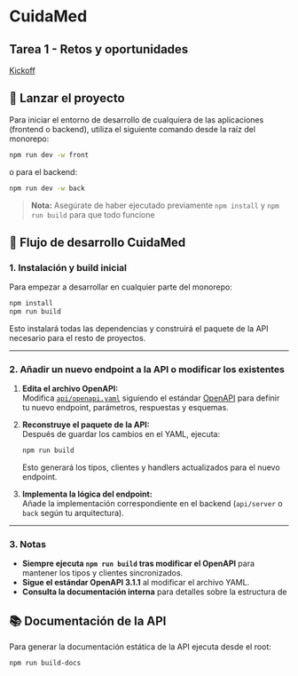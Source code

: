 # CuidaMed

## Tarea 1 - Retos y oportunidades

[Kickoff](https://docs.google.com/document/d/17hRGcP4Clw5gyoXT9QIOB-3G5GFOSBJHY-RMWJdsVAs/edit?usp=sharing)

## 🏁 Lanzar el proyecto

Para iniciar el entorno de desarrollo de cualquiera de las aplicaciones (frontend o backend), utiliza el siguiente comando desde la raíz del monorepo:

```bash
npm run dev -w front
```

o para el backend:

```bash
npm run dev -w back
```

> **Nota:** Asegúrate de haber ejecutado previamente `npm install` y `npm run build` para que todo funcione

## 🚀 Flujo de desarrollo CuidaMed

### 1. Instalación y build inicial

Para empezar a desarrollar en cualquier parte del monorepo:

```bash
npm install
npm run build
```

Esto instalará todas las dependencias y construirá el paquete de la API necesario para el resto de proyectos.

---

### 2. Añadir un nuevo endpoint a la API o modificar los existentes

1. **Edita el archivo OpenAPI:**  
   Modifica [`api/openapi.yaml`](api/openapi.yaml) siguiendo el estándar [OpenAPI](https://spec.openapis.org/oas/v3.1.1.html) para definir tu nuevo endpoint, parámetros, respuestas y esquemas.

2. **Reconstruye el paquete de la API:**  
   Después de guardar los cambios en el YAML, ejecuta:

   ```bash
   npm run build
   ```

   Esto generará los tipos, clientes y handlers actualizados para el nuevo endpoint.

3. **Implementa la lógica del endpoint:**  
   Añade la implementación correspondiente en el backend (`api/server` o `back` según tu arquitectura).

---

### 3. Notas

- **Siempre ejecuta `npm run build` tras modificar el OpenAPI** para mantener los tipos y clientes sincronizados.
- **Sigue el estándar OpenAPI 3.1.1** al modificar el archivo YAML.
- **Consulta la documentación interna** para detalles sobre la estructura de

## 📚 Documentación de la API

Para generar la documentación estática de la API ejecuta desde el root:

```bash
npm run build-docs
```
